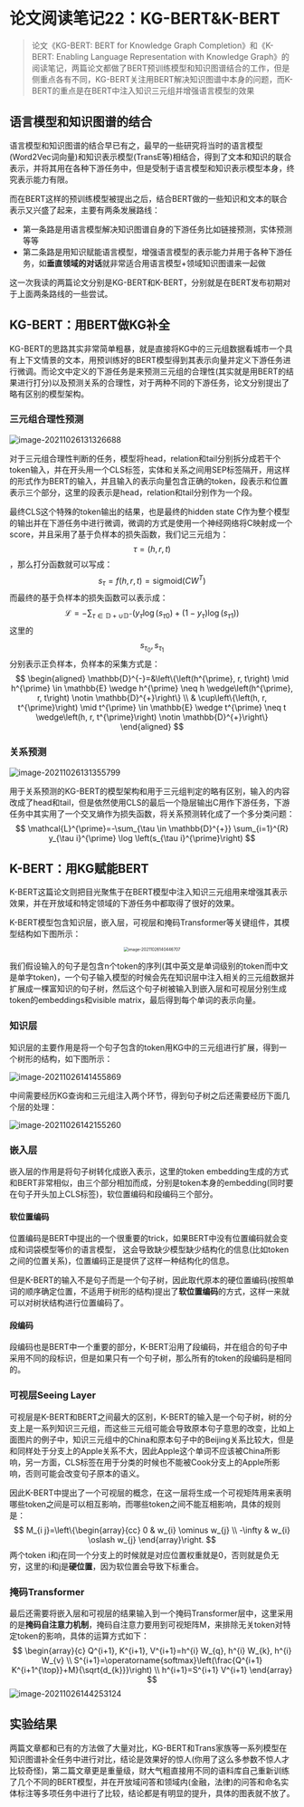 # 论文阅读笔记22：KG-BERT&K-BERT

> 论文《KG-BERT: BERT for Knowledge Graph Completion》和《K-BERT: Enabling Language Representation with Knowledge Graph》的阅读笔记，两篇论文都做了BERT预训练模型和知识图谱结合的工作，但是侧重点各有不同，KG-BERT关注用BERT解决知识图谱中本身的问题，而K-BERT的重点是在BERT中注入知识三元组并增强语言模型的效果

## 语言模型和知识图谱的结合

语言模型和知识图谱的结合早已有之，最早的一些研究将当时的语言模型(Word2Vec词向量)和知识表示模型(TransE等)相结合，得到了文本和知识的联合表示，并将其用在各种下游任务中，但是受制于语言模型和知识表示模型本身，终究表示能力有限。

而在BERT这样的预训练模型被提出之后，结合BERT做的一些知识和文本的联合表示又兴盛了起来，主要有两条发展路线：

- 第一条路是用语言模型解决知识图谱自身的下游任务比如链接预测，实体预测等等
- 第二条路是用知识赋能语言模型，增强语言模型的表示能力并用于各种下游任务，如**垂直领域的对话**就非常适合用语言模型+领域知识图谱来一起做

这一次我读的两篇论文分别是KG-BERT和K-BERT，分别就是在BERT发布初期对于上面两条路线的一些尝试。

## KG-BERT：用BERT做KG补全

KG-BERT的思路其实非常简单粗暴，就是直接将KG中的三元组数据看城市一个具有上下文情景的文本，用预训练好的BERT模型得到其表示向量并定义下游任务进行微调。而论文中定义的下游任务是来预测三元组的合理性(其实就是用BERT的结果进行打分)以及预测关系的合理性，对于两种不同的下游任务，论文分别提出了略有区别的模型架构。

### 三元组合理性预测

![image-20211026131326688](static/image-20211026131326688.png)

对于三元组合理性判断的任务，模型将head，relation和tail分别拆分成若干个token输入，并在开头用一个CLS标签，实体和关系之间用SEP标签隔开，用这样的形式作为BERT的输入，并且输入的表示向量包含正确的token，段表示和位置表示三个部分，这里的段表示是head，relation和tail分别作为一个段。

最终CLS这个特殊的token输出的结果，也是最终的hidden state C作为整个模型的输出并在下游任务中进行微调，微调的方式是使用一个神经网络将C映射成一个score，并且采用了基于负样本的损失函数，我们记三元组为：$$\tau=(h,r,t)$$，那么打分函数就可以写成：
$$
s_{\tau}=f(h,r,t)=\mathrm{sigmoid}(CW^T)
$$
而最终的基于负样本的损失函数可以表示成：
$$
\mathcal{L}=-\sum_{\tau \in \mathbb{D}+\cup \mathbb{D}^{-}}\left(y_{\tau} \log \left(s_{\tau 0}\right)+\left(1-y_{\tau}\right) \log \left(s_{\tau 1}\right)\right)
$$
这里的$$s_{\tau_0},s_{\tau_1}$$分别表示正负样本，负样本的采集方式是：
$$
\begin{aligned}
\mathbb{D}^{-}=&\left\{\left(h^{\prime}, r, t\right) \mid h^{\prime} \in \mathbb{E} \wedge h^{\prime} \neq h \wedge\left(h^{\prime}, r, t\right) \notin \mathbb{D}^{+}\right\} \\
& \cup\left\{\left(h, r, t^{\prime}\right) \mid t^{\prime} \in \mathbb{E} \wedge t^{\prime} \neq t \wedge\left(h, r, t^{\prime}\right) \notin \mathbb{D}^{+}\right\}
\end{aligned}
$$

### 关系预测

![image-20211026131355799](static/image-20211026131355799.png)

用于关系预测的KG-BERT的模型架构和用于三元组判定的略有区别，输入的内容改成了head和tail，但是依然使用CLS的最后一个隐层输出C用作下游任务，下游任务中其实用了一个交叉熵作为损失函数，将关系预测转化成了一个多分类问题：
$$
\mathcal{L}^{\prime}=-\sum_{\tau \in \mathbb{D}^{+}} \sum_{i=1}^{R} y_{\tau i}^{\prime} \log \left(s_{\tau i}^{\prime}\right)
$$


## K-BERT：用KG赋能BERT

K-BERT这篇论文则把目光聚焦于在BERT模型中注入知识三元组用来增强其表示效果，并在开放域和特定领域的下游任务中都取得了很好的效果。

K-BERT模型包含知识层，嵌入层，可视层和掩码Transformer等关键组件，其模型结构如下图所示：

<center><img src="static/image-20211026140446707.png" alt="image-20211026140446707" style="zoom:50%;" /></center>

我们假设输入的句子是包含n个token的序列(其中英文是单词级别的token而中文是单字token)，一个句子输入模型的时候会先在知识层中注入相关的三元组数据并扩展成一棵富知识的句子树，然后这个句子树被输入到嵌入层和可视层分别生成token的embeddings和visible matrix，最后得到每个单词的表示向量。

### 知识层

知识层的主要作用是将一个句子包含的token用KG中的三元组进行扩展，得到一个树形的结构，如下图所示：

![image-20211026141455869](static/image-20211026141455869.png)

中间需要经历KG查询和三元组注入两个环节，得到句子树之后还需要经历下面几个层的处理：

![image-20211026142155260](static/image-20211026142155260.png)

### 嵌入层

嵌入层的作用是将句子树转化成嵌入表示，这里的token embedding生成的方式和BERT非常相似，由三个部分相加而成，分别是token本身的embedding(同时要在句子开头加上CLS标签)，软位置编码和段编码三个部分。

#### 软位置编码

位置编码是BERT中提出的一个很重要的trick，如果BERT中没有位置编码就会变成和词袋模型等价的语言模型， 这会导致缺少模型缺少结构化的信息(比如token之间的位置关系)，位置编码正是提供了这样一种结构化的信息。

但是K-BERT的输入不是句子而是一个句子树，因此取代原本的硬位置编码(按照单词的顺序确定位置，不适用于树形的结构)提出了**软位置编码**的方式，这样一来就可以对树状结构进行位置编码了。

#### 段编码

段编码也是BERT中一个重要的部分，K-BERT沿用了段编码，并在组合的句子中采用不同的段标识，但是如果只有一个句子树，那么所有的token的段编码是相同的。

### 可视层Seeing Layer

可视层是K-BERT和BERT之间最大的区别，K-BERT的输入是一个句子树，树的分支上是一系列知识三元组，而这些三元组可能会导致原本句子意思的改变，比如上面图片的例子中，知识三元组中的China和原本句子中的Beijing关系比较大，但是和同样处于分支上的Apple关系不大，因此Apple这个单词不应该被China所影响，另一方面，CLS标签在用于分类的时候也不能被Cook分支上的Apple所影响，否则可能会改变句子原本的语义。

因此K-BERT中提出了一个可视层的概念，在这一层将生成一个可视矩阵用来表明哪些token之间是可以相互影响，而哪些token之间不能互相影响，具体的规则是：
$$
M_{i j}=\left\{\begin{array}{cc}
0 & w_{i} \ominus w_{j} \\
-\infty & w_{i} \oslash w_{j}
\end{array}\right.
$$
两个token i和j在同一个分支上的时候就是对应位置权重就是0，否则就是负无穷，这里的i和j是**硬位置**，因为软位置会导致下标重合。

### 掩码Transformer

最后还需要将嵌入层和可视层的结果输入到一个掩码Transformer层中，这里采用的是**掩码自注意力机制**，掩码自注意力要用到可视矩阵M，来排除无关token对特定token的影响，具体的运算方式如下：
$$
\begin{array}{c}
Q^{i+1}, K^{i+1}, V^{i+1}=h^{i} W_{q}, h^{i} W_{k}, h^{i} W_{v} \\
S^{i+1}=\operatorname{softmax}\left(\frac{Q^{i+1} K^{i+1^{\top}}+M}{\sqrt{d_{k}}}\right) \\
h^{i+1}=S^{i+1} V^{i+1}
\end{array}
$$
![image-20211026144253124](static/image-20211026144253124.png)



## 实验结果

两篇文章都和已有的方法做了大量对比，KG-BERT和Trans家族等一系列模型在知识图谱补全任务中进行对比，结论是效果好的惊人(你用了这么多参数不惊人才比较奇怪)，第二篇文章更是重量级，财大气粗直接用不同的语料库自己重新训练了几个不同的BERT模型，并在开放域问答和领域内(金融，法律)的问答和命名实体标注等多项任务中进行了比较，结论都是有明显的提升，具体的图表就不放了。






